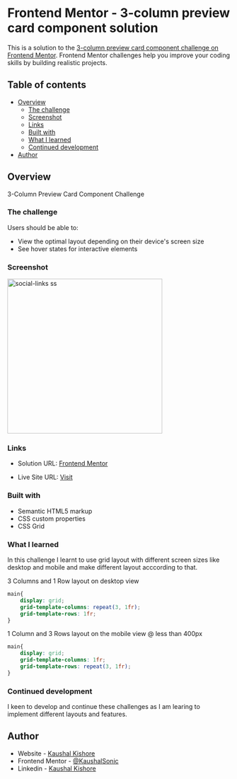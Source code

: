 # Frontend Mentor - 3-column preview card component solution

This is a solution to the [3-column preview card component challenge on Frontend Mentor](https://www.frontendmentor.io/challenges/3column-preview-card-component-pH92eAR2-). Frontend Mentor challenges help you improve your coding skills by building realistic projects. 

## Table of contents

- [Overview](#overview)
  - [The challenge](#the-challenge)
  - [Screenshot](#screenshot)
  - [Links](#links)
  - [Built with](#built-with)
  - [What I learned](#what-i-learned)
  - [Continued development](#continued-development)
- [Author](#author)


## Overview
3-Column Preview Card Component Challenge

### The challenge

Users should be able to:

- View the optimal layout depending on their device's screen size
- See hover states for interactive elements

### Screenshot

<img width="350" alt="social-links ss" src="https://github.com/KaushalSonic/Frontend-Mentor/assets/88739514/4b9160af-8d4f-47d5-a3e1-7d722ea6e7a7">


### Links

- Solution URL: [Frontend Mentor](https://www.frontendmentor.io/solutions/social-links-profile-g2bEW2tIof)

- Live Site URL: [Visit](https://social-links-profile-kaushalsonic.netlify.app/)


### Built with

- Semantic HTML5 markup
- CSS custom properties
- CSS Grid


### What I learned

In this challenge I learnt to use grid layout with different screen sizes like desktop and mobile and make different layout acccording to that.

3 Columns and 1 Row layout on desktop view

```css
main{
    display: grid;
    grid-template-columns: repeat(3, 1fr);
    grid-template-rows: 1fr;
}
```

1 Column and 3 Rows layout on the mobile view @ less than 400px

```css
main{
    display: grid;
    grid-template-columns: 1fr;
    grid-template-rows: repeat(3, 1fr);
}
```


### Continued development

I keen to develop and continue these challenges as I am learing to implement different layouts and features.


## Author

- Website - [Kaushal Kishore](https://my-portfolio-one-one.vercel.app/)
- Frontend Mentor - [@KaushalSonic](https://www.frontendmentor.io/profile/KaushalSonic)
- Linkedin - [Kaushal Kishore](https://www.linkedin.com/in/kaushal-kishore-b373111a8/)
